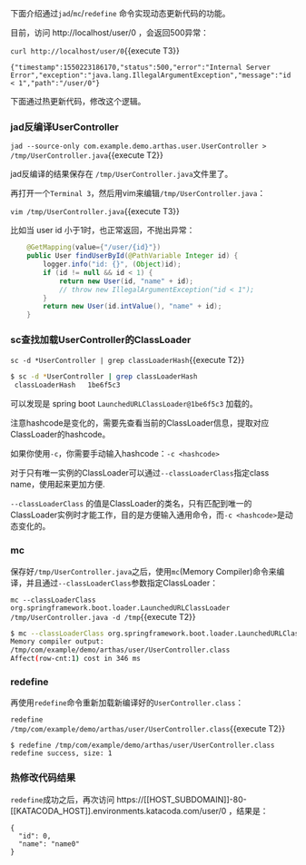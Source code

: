 下面介绍通过`jad`/`mc`/`redefine` 命令实现动态更新代码的功能。

目前，访问 http://localhost/user/0 ，会返回500异常：

`curl http://localhost/user/0`{{execute T3}}

```
{"timestamp":1550223186170,"status":500,"error":"Internal Server Error","exception":"java.lang.IllegalArgumentException","message":"id < 1","path":"/user/0"}
```

下面通过热更新代码，修改这个逻辑。

### jad反编译UserController

`jad --source-only com.example.demo.arthas.user.UserController > /tmp/UserController.java`{{execute T2}}

jad反编译的结果保存在 `/tmp/UserController.java`文件里了。

再打开一个`Terminal 3`，然后用vim来编辑`/tmp/UserController.java`：

`vim /tmp/UserController.java`{{execute T3}}

比如当 user id 小于1时，也正常返回，不抛出异常：

```java
    @GetMapping(value={"/user/{id}"})
    public User findUserById(@PathVariable Integer id) {
        logger.info("id: {}", (Object)id);
        if (id != null && id < 1) {
			return new User(id, "name" + id);
            // throw new IllegalArgumentException("id < 1");
        }
        return new User(id.intValue(), "name" + id);
    }
```

### sc查找加载UserController的ClassLoader

`sc -d *UserController | grep classLoaderHash`{{execute T2}}

```bash
$ sc -d *UserController | grep classLoaderHash
 classLoaderHash   1be6f5c3
```

可以发现是 spring boot `LaunchedURLClassLoader@1be6f5c3` 加载的。

注意hashcode是变化的，需要先查看当前的ClassLoader信息，提取对应ClassLoader的hashcode。

如果你使用`-c`，你需要手动输入hashcode：`-c <hashcode>`

对于只有唯一实例的ClassLoader可以通过`--classLoaderClass`指定class name，使用起来更加方便.

`--classLoaderClass` 的值是ClassLoader的类名，只有匹配到唯一的ClassLoader实例时才能工作，目的是方便输入通用命令，而`-c <hashcode>`是动态变化的。

### mc

保存好`/tmp/UserController.java`之后，使用`mc`(Memory Compiler)命令来编译，并且通过`--classLoaderClass`参数指定ClassLoader：

`mc --classLoaderClass org.springframework.boot.loader.LaunchedURLClassLoader /tmp/UserController.java -d /tmp`{{execute T2}}

```bash
$ mc --classLoaderClass org.springframework.boot.loader.LaunchedURLClassLoader /tmp/UserController.java -d /tmp
Memory compiler output:
/tmp/com/example/demo/arthas/user/UserController.class
Affect(row-cnt:1) cost in 346 ms
```

### redefine

再使用`redefine`命令重新加载新编译好的`UserController.class`：

`redefine /tmp/com/example/demo/arthas/user/UserController.class`{{execute T2}}

```
$ redefine /tmp/com/example/demo/arthas/user/UserController.class
redefine success, size: 1
```

### 热修改代码结果

`redefine`成功之后，再次访问 https://[[HOST_SUBDOMAIN]]-80-[[KATACODA_HOST]].environments.katacoda.com/user/0 ，结果是：

```
{
  "id": 0,
  "name": "name0"
}
```
